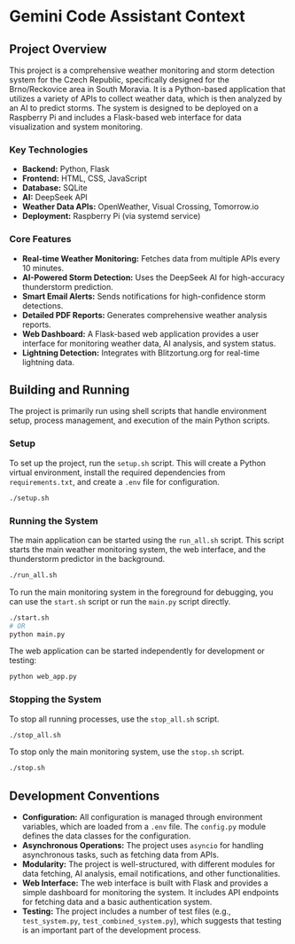 # Gemini Code Assistant Context

## Project Overview

This project is a comprehensive weather monitoring and storm detection system for the Czech Republic, specifically designed for the Brno/Reckovice area in South Moravia. It is a Python-based application that utilizes a variety of APIs to collect weather data, which is then analyzed by an AI to predict storms. The system is designed to be deployed on a Raspberry Pi and includes a Flask-based web interface for data visualization and system monitoring.

### Key Technologies

*   **Backend:** Python, Flask
*   **Frontend:** HTML, CSS, JavaScript
*   **Database:** SQLite
*   **AI:** DeepSeek API
*   **Weather Data APIs:** OpenWeather, Visual Crossing, Tomorrow.io
*   **Deployment:** Raspberry Pi (via systemd service)

### Core Features

*   **Real-time Weather Monitoring:** Fetches data from multiple APIs every 10 minutes.
*   **AI-Powered Storm Detection:** Uses the DeepSeek AI for high-accuracy thunderstorm prediction.
*   **Smart Email Alerts:** Sends notifications for high-confidence storm detections.
*   **Detailed PDF Reports:** Generates comprehensive weather analysis reports.
*   **Web Dashboard:** A Flask-based web application provides a user interface for monitoring weather data, AI analysis, and system status.
*   **Lightning Detection:** Integrates with Blitzortung.org for real-time lightning data.

## Building and Running

The project is primarily run using shell scripts that handle environment setup, process management, and execution of the main Python scripts.

### Setup

To set up the project, run the `setup.sh` script. This will create a Python virtual environment, install the required dependencies from `requirements.txt`, and create a `.env` file for configuration.

```bash
./setup.sh
```

### Running the System

The main application can be started using the `run_all.sh` script. This script starts the main weather monitoring system, the web interface, and the thunderstorm predictor in the background.

```bash
./run_all.sh
```

To run the main monitoring system in the foreground for debugging, you can use the `start.sh` script or run the `main.py` script directly.

```bash
./start.sh
# OR
python main.py
```

The web application can be started independently for development or testing:

```bash
python web_app.py
```

### Stopping the System

To stop all running processes, use the `stop_all.sh` script.

```bash
./stop_all.sh
```

To stop only the main monitoring system, use the `stop.sh` script.

```bash
./stop.sh
```

## Development Conventions

*   **Configuration:** All configuration is managed through environment variables, which are loaded from a `.env` file. The `config.py` module defines the data classes for the configuration.
*   **Asynchronous Operations:** The project uses `asyncio` for handling asynchronous tasks, such as fetching data from APIs.
*   **Modularity:** The project is well-structured, with different modules for data fetching, AI analysis, email notifications, and other functionalities.
*   **Web Interface:** The web interface is built with Flask and provides a simple dashboard for monitoring the system. It includes API endpoints for fetching data and a basic authentication system.
*   **Testing:** The project includes a number of test files (e.g., `test_system.py`, `test_combined_system.py`), which suggests that testing is an important part of the development process.
